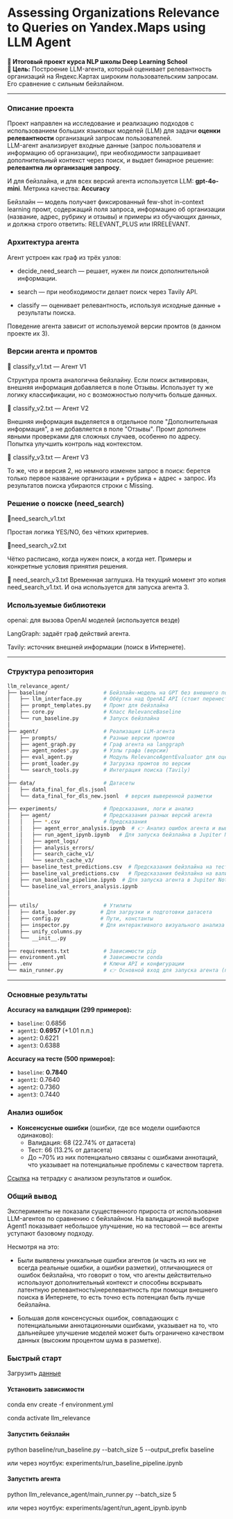 # Assessing Organizations Relevance to Queries on Yandex.Maps using LLM Agent

**📍 Итоговый проект курса NLP школы Deep Learning School**  
**🎯 Цель:** Построение LLM-агента, который оценивает релевантность организаций на Яндекс.Картах широким пользовательским запросам. Его сравнение с сильным бейзлайном.

---

### Описание проекта

Проект направлен на исследование и реализацию подходов с использованием больших языковых моделей (LLM) для задачи **оценки релевантности** организаций запросам пользователей.  
LLM-агент анализирует входные данные (запрос пользователя и информацию об организации), при необходимости запрашивает дополнительный контекст через поиск, и выдает бинарное решение: **релевантна ли организация запросу**. 

И для бейзлайна, и для всех версий агента используется LLM: **gpt-4o-mini**. Метрика качества: **Accuracy**

Бейзлайн — модель получает фиксированный few-shot in-context learning промт, содержащий поля запроса, информацию об организации (название, адрес, рубрику и отзывы) и примеры из обучающих данных, и должна строго ответить: RELEVANT_PLUS или IRRELEVANT.

### Архитектура агента

Агент устроен как граф из трёх узлов:

* decide_need_search — решает, нужен ли поиск дополнительной информации.

* search — при необходимости делает поиск через Tavily API.

* classify — оценивает релевантность, используя исходные данные + результаты поиска.

Поведение агента зависит от используемой версии промтов (в данном проекте их 3).

### Версии агента и промтов

🔸 classify_v1.txt — Агент V1

Структура промта аналогична бейзлайну.
Если поиск активирован, внешняя информация добавляется в поле Отзывы.
Использует ту же логику классификации, но с возможностью получить больше данных.

🔸 classify_v2.txt — Агент V2

Внешняя информация выделяется в отдельное поле "Дополнительная информация", а не добавляется в поле "Отзывы".
Промт дополнен явными проверками для сложных случаев, особенно по адресу. Попытка улучшить контроль над контекстом.

🔸 classify_v3.txt — Агент V3

То же, что и версия 2, но немного изменен запрос в поиск: берется только первое название организации + рубрика + адрес + запрос. Из результатов поиска убираются строки с Missing. 

### Решение о поиске (need_search)

🔸need_search_v1.txt

Простая логика YES/NO, без чётких критериев.

🔸need_search_v2.txt

Чётко расписано, когда нужен поиск, а когда нет. Примеры и конкретные условия принятия решения.

🔸  need_search_v3.txt
Временная заглушка. На текущий момент это копия need_search_v1.txt. И она используется для запуска агента 3.

### Используемые библиотеки
openai: для вызова OpenAI моделей (используется везде)

LangGraph: задаёт граф действий агента.

Tavily: источник внешней информации (поиск в Интернете).

---
### Структура репозитория

```bash
llm_relevance_agent/
├── baseline/                  # Бейзлайн-модель на GPT без внешнего поиска
│   ├── llm_interface.py       # Обёртка над OpenAI API (стоит перенести в utils)
│   ├── prompt_templates.py    # Промт для бейзлайна
│   ├── core.py                # Класс RelevanceBaseline
│   └── run_baseline.py        # Запуск бейзлайна 
│
├── agent/                     # Реализация LLM-агента
│   ├── prompts/               # Разные версии промтов
│   ├── agent_graph.py         # Граф агента на langgraph
│   ├── agent_nodes*.py        # Узлы графа (версии)
│   ├── eval_agent.py          # Модуль RelevanceAgentEvaluator для оценки агента
│   ├── promt_loader.py        # Загрузка промтов по версии
│   └── search_tools.py        # Интеграция поиска (Tavily)
│
├── data/                      # Датасеты 
│   ├── data_final_for_dls.jsonl   
│   └── data_final_for_dls_new.jsonl  # версия выверенной разметки 
│
├── experiments/               # Предсказания, логи и анализ
│   ├── agent/                 # Предсказания разных версий агента
│   │   ├── *.csv              # Предсказания 
│   │   ├── agent_error_analysis.ipynb  # 👉 Анализ ошибок агента и выводы проекта 
│   │   ├── run_agent_ipynb.ipynb   # Для запуска бейзлайна в Jupiter Notebook. Сохранены результаты запусков. 
│   │   ├── agent_logs/
│   │   ├── analysis_errors/
│   │   ├── search_cache_v1/
│   │   └── search_cache_v3/
│   ├── baseline_test_predictions.csv  # Предсказания бейзлайна на тесте
│   ├── baseline_val_predictions.csv   # Предсказания бейзлайна на валидации
│   ├── run_baseline_pipeline.ipynb  # Для запуска агента в Jupiter Notebook 
│   └── baseline_val_errors_analysis.ipynb
│  
│
├── utils/                     # Утилиты
│   ├── data_loader.py        # Для загрузки и подготовки датасета 
│   ├── config.py             # Пути, константы
│   ├── inspector.py          # Для интерактивного визуального анализа строк DataFrame с предсказаниями моделей
│   ├── unify_columns.py
│   └── __init__.py
│
├── requirements.txt           # Зависимости pip
├── environment.yml            # Зависимости conda
├── .env                       # Ключи API и конфигурации
└── main_runner.py             # 👉 Основной вход для запуска агента (построение графа, прогон по данным, оценка и сохранение предсказаний)
```

---

### Основные результаты

**Accuracy на валидации (299 примеров):**

* `baseline`: 0.6856
* `agent1`: **0.6957** (+1.01 п.п.)
* `agent2`: 0.6221
* `agent3`: 0.6388

**Accuracy на тесте (500 примеров):**

* `baseline`: **0.7840**
* `agent1`: 0.7640
* `agent2`: 0.7360
* `agent3`: 0.7440

### Анализ ошибок

* **Консенсусные ошибки** (ошибки, где все модели ошибаются одинаково):
  * Валидация: 68 (22.74% от датасета)
  * Тест: 66 (13.2% от датасета)
  * До ~70% из них потенциально связаны с ошибками аннотаций, что указывает на потенциальные проблемы с качеством таргета.
    
[Ссылка](https://nbviewer.org/github/ChernayaAnastasia/Assessing_organizations_relevance_to_queries_on_Yandex.Maps_using_LLM_agent/blob/main/experiments/agent/agent_error_analysis.ipynb#) на тетрадку с анализом результатов и ошибок.
    
### Общий вывод

Эксперименты не показали существенного прироста от использования LLM-агентов по сравнению с бейзлайном.
На валидационной выборке Agent1 показывает небольшое улучшение, но на тестовой — все агенты уступают базовому подходу.

Несмотря на это:

* Были выявлены уникальные ошибки агентов (и часть из них не всегда реальные ошибки, а ошибки разметки), отличающиеся от ошибок бейзлайна, что говорит о том, что агенты действительно используют дополнительный контекст и способны вскрывать латентную релевантность\нерелевантность при помощи внешнего поиска в Интернете, то есть точно есть потенциал быть лучше бейзлайна.

* Большая доля консенсусных ошибок, совпадающих с потенциальными аннотационными ошибками, указывает на то, что дальнейшее улучшение моделей может быть ограничено качеством данных (высоким процентом шума в разметке).

### Быстрый старт

Загрузить [данные](https://drive.google.com/file/d/1WADIWzvNcQTA6X4FGYKV6f0m1z0URYhj/view?usp=sharing)

#### Установить зависимости

conda env create -f environment.yml

conda activate llm_relevance

#### Запустить бейзлайн
python baseline/run_baseline.py --batch_size 5 --output_prefix baseline

или через ноутбук:
experiments/run_baseline_pipeline.ipynb

#### Запустить агента
python llm_relevance_agent/main_runner.py --batch_size 5

или через ноутбук:
experiments/agent/run_agent_ipynb.ipynb



